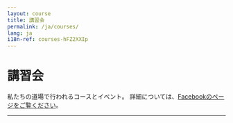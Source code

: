 ```yaml
---
layout: course
title: 講習会
permalink: /ja/courses/
lang: ja
i18n-ref: courses-hFZ2XXIp
---
```


# 講習会

私たちの道場で行われるコースとイベント。 詳細については、[Facebookのページをご覧ください](https://www.facebook.com/{{site.facebook_username}}/events/)。

<hr>
